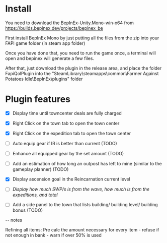 
# Install

You need to download the BepInEx-Unity.Mono-win-x64 from https://builds.bepinex.dev/projects/bepinex_be

First install BepInEx Mono by just putting all the files from the zip into your FAPI game folder (in steam app folder)

Once you have done that, you need to run the game once, a terminal will open and bepinex will generate a few files.

After that, just download the plugin in the release area, and place the folder FapiQolPlugin into the "SteamLibrary\steamapps\common\Farmer Against Potatoes Idle\BepInEx\plugins" folder

# Plugin features

- [x] Display time until towncenter deals are fully charged
- [x] Right Click on the town tab to open the town center
- [x] Right Click on the expedition tab to open the town center
- [ ] Auto equip gear if IR is better than current (TODO)
- [ ] Enhance all equipped gear by the set amount (TODO)
- [ ] Add an estimation of how long an outpost has left to mine (similar to the gameplay planner) (TODO)
- [x] Display ascension goal in the Reincarnation current level
- [ ] _Display how much SWP/s is from the wave, how much is from the expeditions, and total_
- [ ] Add a side panel to the town that lists building/ building level/ building bonus (TODO)


-- notes

Refining all items: Pre calc the amount necessary for every item - refuse if not enough in bank - warn if over 50% is used